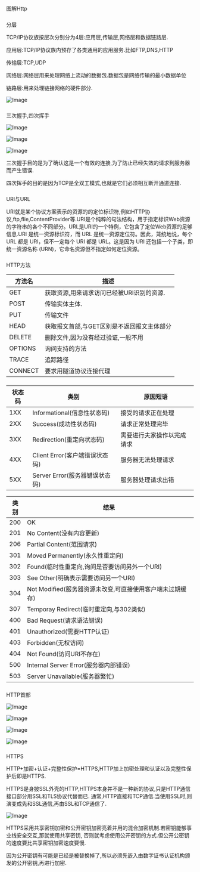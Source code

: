 #




图解Http

###




分层

TCP/IP协议族按层次分别分为4层:应用层,传输层,网络层和数据链路层.

应用层:TCP/IP协议族内预存了各类通用的应用服务.比如FTP,DNS,HTTP

传输层:TCP,UDP

网络层:网络层用来处理网络上流动的数据包.数据包是网络传输的最小数据单位

链路层:用来处理链接网络的硬件部分.

![Image](/Diagram%20Http/_001.jpg)

###




三次握手,四次挥手

![Image](/Diagram%20Http/_002.jpg)

![Image](/Diagram%20Http/_003.jpg)

![Image](/Diagram%20Http/_004.jpg)

三次握手目的是为了确认这是一个有效的连接,为了防止已经失效的请求到服务器而产生错误.

四次挥手的目的是因为TCP是全双工模式,也就是它们必须相互断开通道连接.

###




URI与URL

URI就是某个协议方案表示的资源的的定位标识符,例如HTTP协议,ftp,flie,ContentProvider等.URI是个纯粹的句法结构，用于指定标识Web资源的字符串的各个不同部分。URL是URI的一个特例，它包含了定位Web资源的足够信息.URI 是统一资源标识符，而 URL 是统一资源定位符。因此，笼统地说，每个 URL 都是 URI，但不一定每个 URI 都是 URL。这是因为 URI 还包括一个子类，即统一资源名称 (URN)，它命名资源但不指定如何定位资源。

###




HTTP方法

方法名|描述
---|---
GET|获取资源,用来请求访问已经被URI识别的资源.
POST|传输实体主体.
PUT|传输文件
HEAD|获取报文首部,与GET区别是不返回报文主体部分
DELETE|删除文件,因为没有经过验证,一般不用
OPTIONS|询问支持的方法
TRACE|追踪路径
CONNECT|要求用隧道协议连接代理

###





状态码|类别|原因短语
---|---|---
1XX|Informational(信息性状态码)|接受的请求正在处理
2XX|Success(成功性状态码)|请求正常处理完毕
3XX|Redirection(重定向状态码)|需要进行夫家操作以完成请求
4XX|Client Error(客户端错误状态码)|服务器无法处理请求
5XX|Server Error(服务器错误状态码)|服务器处理请求出错

类别|结果
---|---
200|OK
201|No Content(没有内容更新)
206|Partial Content(范围请求)
301|Moved Permanently(永久性重定向)
302|Found(临时性重定向,询问是否要访问另外一个URI)
303|See Other(明确表示需要访问另一个URI)
304|Not Modified(服务器资源未改变,可直接使用客户端未过期缓存)
307|Temporay Redirect(临时重定向,与302类似)
400|Bad Request(请求语法错误)
401|Unauthorized(需要HTTP认证)
403|Forbidden(无权访问)
404|Not Found(访问URI不存在)
500|Internal Server Error(服务器内部错误)
503|Server Unavailable(服务器繁忙)

###




HTTP首部

![Image](/Diagram%20Http/_005.jpg)

![Image](/Diagram%20Http/_006.jpg)

![Image](/Diagram%20Http/_007.jpg)

![Image](/Diagram%20Http/_008.jpg)


###




HTTPS

HTTP+加密+认证+完整性保护=HTTPS,HTTP加上加密处理和认证以及完整性保护后即是HTTPS.

HTTPS是身披SSL外壳的HTTP,HTTPS本身并不是一种新的协议,只是HTTP通信接口部分用SSL和TLS协议代替而已.
通常,HTTP直接和TCP通信.当使用SSL时,则演变成先和SSL通信,再由SSL和TCP通信了.

![Image](/Diagram%20Http/_009.jpg)

HTTPS采用共享密钥加密和公开密钥加密亮着并用的混合加密机制.若密钥能够事业线安全交互,那就使用共享密钥,
否则就考虑使用公开密钥的方式.但公开公密钥的速度要比共享密钥加密速度要慢.

因为公开密钥有可能是已经是被替换掉了,所以必须先嵌入由数字证书认证机构颁发的公开密钥,再进行加密.


